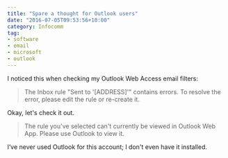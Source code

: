 ```yaml
---
title: "Spare a thought for Outlook users"
date: "2016-07-05T09:53:56+10:00"
category: Infocomm
tag:
- software
- email
- microsoft
- outlook
---
```

I noticed this when checking my Outlook Web Access email filters:

> The Inbox rule "Sent to '[ADDRESS]'" contains errors. To resolve the error, please edit the rule or re-create it.

Okay, let's check it out.

> The rule you've selected can't currently be viewed in Outlook Web App. Please use Outlook to view it.

I’ve never used Outlook for this account; I don't even have it installed.

